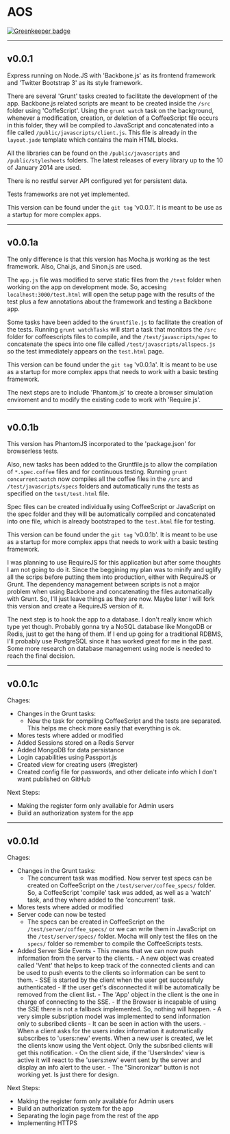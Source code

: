 AOS
===

[![Greenkeeper badge](https://badges.greenkeeper.io/guzmonne/aos_node.svg)](https://greenkeeper.io/)

----------

v0.0.1
------
Express running on Node.JS with 'Backbone.js' as its frontend framework and 'Twitter Bootstrap 3' as its style framework.

There are several 'Grunt' tasks created to facilitate the development of the app. Backbone.js related scripts are meant to be created inside the `/src` folder using 'CoffeScript'. Using the `grunt watch` task on the background, whenever a modification, creation, or deletion of a CoffeeScript file occurs in this folder, they will be compiled to JavaScript and concatenated into a file called `/public/javascripts/client.js`. This file is already in the `layout.jade` template which contains the main HTML blocks.

All the libraries can be found on the `/public/javascripts` and `/public/stylesheets` folders. The latest releases of every library up to the 10 of January 2014 are used.

There is no restful server API configured yet for persistent data.

Tests frameworks are not yet implemented.

This version can be found under the `git tag` 'v0.0.1'. It is meant to be use as a startup for more complex apps.

----------

v0.0.1a
-------
The only difference is that this version has Mocha.js working as the test framework. Also, Chai.js, and Sinon.js are used. 

The `app.js` file was modified to serve static files from the `/test` folder when working on the app on development mode. So, accesing `localhost:3000/test.html` will open the setup page with the results of the test plus a few annotations about the framework and testing a Backbone app.

Some tasks have been added to the `Gruntfile.js` to facilitate the creation of the tests. Running `grunt watchTasks` will start a task that monitors the `/src` folder for coffeescripts files to compile, and the `/test/javascripts/spec` to concatenate the specs into one file called `/test/javascripts/allspecs.js` so the test immediately appears on the `test.html` page.

This version can be found under the `git tag` 'v0.0.1a'. It is meant to be use as a startup for more complex apps that needs to work with a basic testing framework.

The next steps are to include 'Phantom.js' to create a browser simulation enviroment and to modify the existing code to work with 'Require.js'.

----------

v0.0.1b
-------
This version has PhantomJS incorporated to the 'package.json' for browserless tests. 

Also, new tasks has been added to the Gruntfile.js to allow the compilation of `*.spec.coffee` files and for continuous testing. Running `grunt concurrent:watch` now compiles all the coffee files in the `/src` and `/test/javascripts/specs` folders and automatically runs the tests as specified on the `test/test.html` file.

Spec files can be created individually using CoffeeScript or JavaScript on the spec folder and they will be automatically compiled and concatenated into one file, which is already bootstraped to the `test.html` file for testing.

This version can be found under the `git tag` 'v0.0.1b'. It is meant to be use as a startup for more complex apps that needs to work with a basic testing framework.

I was planning to use RequireJS for this application but after some thoughts I am not going to do it. Since the beggining my plan was to minify and uglify all the scrips before putting them into production, either with RequireJS or Grunt. The dependency management between scripts is not a major problem when using Backbone and concatenating the files automatically with Grunt. So, I'll just leave things as they are now. Maybe later I will fork this version and create a RequireJS version of it.

The next step is to hook the app to a database. I don't really know which type yet though. Probably gonna try a NoSQL database like MongoDB or Redis, just to get the hang of them. If I end up going for a traditional RDBMS, I'll probably use PostgreSQL since it has worked great for me in the past. Some more research on database management using node is needed to reach the final decision.


----------

v0.0.1c
-------
Chages:

 - Changes in the Grunt tasks:
  	- Now the task for compiling CoffeeScript and the tests
  	   are separated. This helps me check more easily that 
  	   everything is ok.
 - Mores tests where added or modified
 - Added Sessions stored on a Redis Server
 - Added MongoDB for data persistance
 - Login capabilities using Passport.js
 - Created view for creating users (#register)
 - Created config file for passwords, and other delicate info
  	which I don't want published on GitHub

Next Steps:

- Making the register form only available for Admin users
 - Build an authorization system for the app

----------

v0.0.1d
-------
Chages:

 - Changes in the Grunt tasks:
  	- The concurrent task was modified. Now server test specs can be created on CoffeeScript on the `/test/server/coffee_specs/` folder. So, a CoffeeScript 'compile' task was added, as well as a 'watch' task, and they where added to the 'concurrent' task.
 - Mores tests where added or modified
 - Server code can now be tested
  	- The specs can be created in CoffeeScript on the `/test/server/coffee_specs/` or we can write them in JavaScript on the `/test/server/specs/` folder. Mocha will only test the files on the `specs/` folder so remember to compile the CoffeeScripts tests.
 - Added Server Side Events
		- This means that we can now push information from the server to the clients.
		- A new object was created called 'Vent' that helps to keep track of the connected clients and can be used to push events to the clients so information can be sent to them.
		- SSE is started by the client when the user get successfuly authenticated
		- If the user get's disconnected it will be automatically be removed from the client list.
		- The 'App' object in the client is the one in charge of connecting to the SSE.
		- If the Browser is incapable of using the SSE there is not a fallback implemented. So, nothing will happen.
		- A very simple subsription model was implemented to send information only to subsribed clients
			- It can be seen in action with the users.
			- When a client asks for the users index information it automatically subscribes to 'users:new' events. When a new user is created, we let the clients know using  the Vent object. Only the subsribed clients will get this notification.
			- On the client side, if the 'UsersIndex' view is active it will react to the 'users:new' event sent by the server and display an info alert to the user.
			- The "Sincronizar" button is not working yet. Is just there for design.

Next Steps:

- Making the register form only available for Admin users
- Build an authorization system for the app
- Separating the login page from the rest of the app
- Implementing HTTPS

